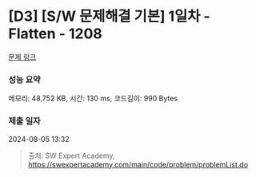 # [D3] [S/W 문제해결 기본] 1일차 - Flatten - 1208 

[문제 링크](https://swexpertacademy.com/main/code/problem/problemDetail.do?contestProbId=AV139KOaABgCFAYh) 

### 성능 요약

메모리: 48,752 KB, 시간: 130 ms, 코드길이: 990 Bytes

### 제출 일자

2024-08-05 13:32



> 출처: SW Expert Academy, https://swexpertacademy.com/main/code/problem/problemList.do